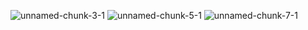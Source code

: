 ![unnamed-chunk-3-1](https://github.com/Sadhia-26/Cyclistic-Case-Study-with-R-/assets/143332585/8379d31e-7d61-41e3-9c79-0f504160a6bb)
![unnamed-chunk-5-1](https://github.com/Sadhia-26/Cyclistic-Case-Study-with-R-/assets/143332585/930285a5-6ced-476b-a0db-4d4cd5f7ad23)
![unnamed-chunk-7-1](https://github.com/Sadhia-26/Cyclistic-Case-Study-with-R-/assets/143332585/52c22cb1-7696-44ef-990b-cd397bdee661)
